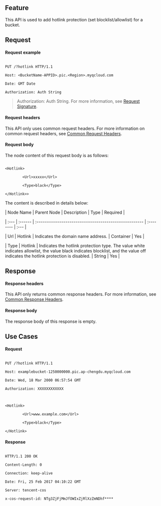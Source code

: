 ## Feature



This API is used to add hotlink protection (set blocklist/allowlist) for a bucket.



## Request

#### Request example



```shell

PUT /?hotlink HTTP/1.1

Host: <BucketName-APPID>.pic.<Region>.myqcloud.com

Date: GMT Date

Authorization: Auth String

```



> Authorization: Auth String. For more information, see [Request Signature](https://intl.cloud.tencent.com/document/product/436/7778).



#### Request headers



This API only uses common request headers. For more information on common request headers, see [Common Request Headers](https://intl.cloud.tencent.com/document/product/436/7728).





#### Request body



The node content of this request body is as follows:



```shell

<Hotlink>

        <Url>xxxxx</Url>

        <Type>black</Type>

</Hotlink>>

```



The content is described in details below:



| Node Name | Parent Node | Description | Type | Required |

| :--- | :------ | :------------------------------------------------------- | :-------- | :--- |

| Url | Hotlink | Indicates the domain name address. | Container | Yes |

| Type | Hotlink | Indicates the hotlink protection type. The value white indicates allowlist, the value black indicates blocklist, and the value off indicates the hotlink protection is disabled. | String | Yes |



## Response

#### Response headers

This API only returns common response headers. For more information, see [Common Response Headers](https://intl.cloud.tencent.com/document/product/436/7729).



#### Response body

The response body of this response is empty.



## Use Cases



#### Request



```shell

PUT /?hotlink HTTP/1.1

Host: examplebucket-1250000000.pic.ap-chengdu.myqcloud.com

Date: Wed, 18 Mar 2000 06:57:54 GMT

Authorization: XXXXXXXXXXXX



<Hotlink>

        <Url>www.example.com</Url>

        <Type>black</Type>

</Hotlink>

```



#### Response







```shell

HTTP/1.1 200 OK

Content-Length: 0

Connection: keep-alive

Date: Fri, 25 Feb 2017 04:10:22 GMT

Server: tencent-cos

x-cos-request-id: NTg3ZjFjMmJfOWIxZjRlXzZmNDhf****

```
